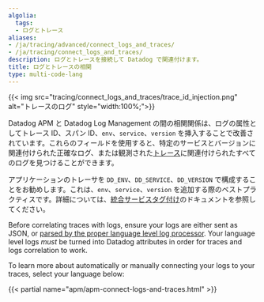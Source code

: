 ```yaml
---
algolia:
  tags:
  - ログとトレース
aliases:
- /ja/tracing/advanced/connect_logs_and_traces/
- /ja/tracing/connect_logs_and_traces/
description: ログとトレースを接続して Datadog で関連付けます。
title: ログとトレースの相関
type: multi-code-lang
---
```


{{< img src="tracing/connect_logs_and_traces/trace_id_injection.png" alt="トレースのログ" style="width:100%;">}}

Datadog APM と Datadog Log Management の間の相関関係は、ログの属性としてトレース ID、スパン ID、`env`、`service`、`version` を挿入することで改善されています。これらのフィールドを使用すると、特定のサービスとバージョンに関連付けられた正確なログ、または観測された[トレース][1]に関連付けられたすべてのログを見つけることができます。

アプリケーションのトレーサを `DD_ENV`、`DD_SERVICE`、`DD_VERSION` で構成することをお勧めします。これは、`env`、`service`、`version` を追加する際のベストプラクティスです。詳細については、[統合サービスタグ付け][2]のドキュメントを参照してください。

Before correlating traces with logs, ensure your logs are either sent as JSON, or [parsed by the proper language level log processor][3]. Your language level logs _must_ be turned into Datadog attributes in order for traces and logs correlation to work.

To learn more about automatically or manually connecting your logs to your traces, select your language below:

{{< partial name="apm/apm-connect-logs-and-traces.html" >}}

[1]: /ja/tracing/glossary/#trace
[2]: /ja/getting_started/tagging/unified_service_tagging
[3]: /ja/agent/logs/#enabling-log-collection-from-integrations

